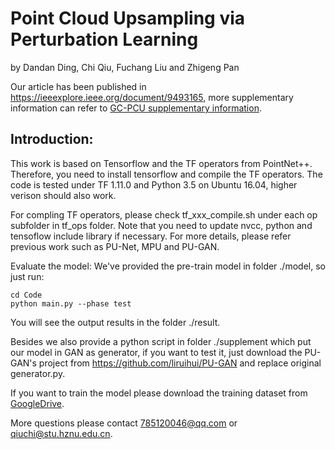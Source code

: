 # **Point Cloud Upsampling via Perturbation Learning**

by Dandan Ding, Chi Qiu, Fuchang Liu and Zhigeng Pan

Our article has been published in <https://ieeexplore.ieee.org/document/9493165>, more supplementary information can refer to [GC-PCU supplementary information](https://drive.google.com/file/d/18hK_mcmRafjzmJ3w1ZM0LEkofP5XwP9X/view?usp=sharing).

## Introduction: 
This work is based on Tensorflow and the TF operators from PointNet++. Therefore, you need to install tensorflow and compile the TF operators.
The code is tested under TF 1.11.0 and Python 3.5 on Ubuntu 16.04, higher verison should also work.

For compling TF operators, please check tf_xxx_compile.sh under each op subfolder in tf_ops folder. Note that you need to update nvcc, python and tensoflow include library if necessary. For more details, please refer previous work such as PU-Net, MPU and PU-GAN. 

Evaluate the model: We've provided the pre-train model in folder ./model, so just run:

```
cd Code
python main.py --phase test
```

You will see the output results in the folder ./result.

Besides we also provide a python script in folder ./supplement which put our model in GAN as generator, if you want to test it, just download the PU-GAN's project from https://github.com/liruihui/PU-GAN and replace original generator.py. 

If you want to train the model please download the training dataset from [GoogleDrive](https://drive.google.com/file/d/17aZ9pRi2eqgCIfj-JWA8RPzK2trHzrAd/view?usp=sharing).


More questions please contact <785120046@qq.com> or <qiuchi@stu.hznu.edu.cn>.
